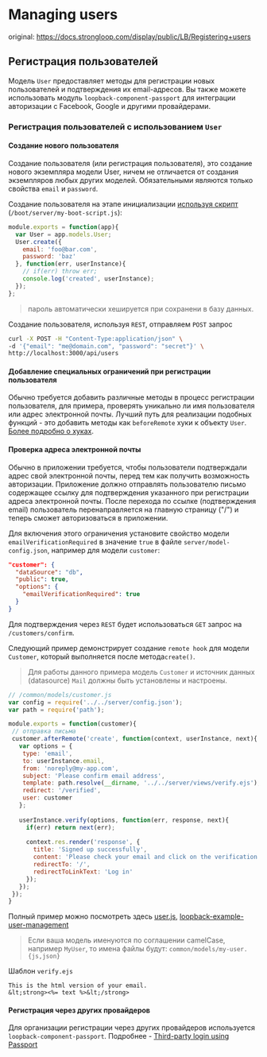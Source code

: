 # Managing users

original: https://docs.strongloop.com/display/public/LB/Registering+users

## Регистрация пользователей

Модель `User` предоставляет методы для регистрации новых пользователей и подтверждения их email-адресов. Вы также можете использовать модуль `loopback-component-passport` для интеграции авторизации с Facebook, Google и другими провайдерами.

### Регистрация пользователей с использованием `User`

#### Создание нового пользователя

Создание пользователя (или регистрация пользователя), это создание нового экземпляра модели User, ничем не отличается от создания экземпляров любых других моделей. Обязательными являются только свойства `email` и `password`.

Создание пользователя на этапе инициализации [используя скрипт](https://docs.strongloop.com/display/LB/Defining+boot+scripts) (`/boot/server/my-boot-script.js`):

```javascript
module.exports = function(app){
  var User = app.models.User;
  User.create({
    email: 'foo@bar.com',
    password: 'baz'
  }, function(err, userInstance){
    // if(err) throw err;
    console.log('created', userInstance);
  });
};
```

> пароль автоматически хешируется при сохранени в базу данных.

Создание пользователя, используя `REST`, отправляем `POST` запрос

```bash
curl -X POST -H "Content-Type:application/json" \
-d '{"email": "me@domain.com", "password": "secret"}' \
http://localhost:3000/api/users
```

#### Добавление специальных ограничений при регистрации пользователя

Обычно требуется добавить различные методы в процесс регистрации пользователя, для примера, проверять уникально ли имя пользователя или адрес электронной почты. Лучший путь для реализации подобных функций - это добавить методы как `beforeRemote` хуки к объекту `User`. [Более подробно о хуках](https://docs.strongloop.com/display/LB/Remote+hooks).

#### Проверка адреса электронной почты

Обычно в приложении требуется, чтобы пользователи подтверждали адрес свой электронной почты, перед тем как получить возможность авторизации. Приложение должно отправлять пользователю письмо содержащее ссылку для подтверждения указанного при регистрации адреса электронной почты. После перехода по ссылке (подтверждения email) пользователь перенаправляется на главную страницу ("/") и теперь сможет авторизоваться в приложении.

Для включения этого ограничения установите свойство модели `emailVerificationRequired` в значение `true` в файле `server/model-config.json`, например для модели `customer`:

```json
"customer": {
  "dataSource": "db",
  "public": true,
  "options": {
    "emailVerificationRequired": true
  }
}
```

Для подтверждения через `REST` будет использоваться `GET` запрос на `/customers/confirm`.

Следующий пример демонстрирует создание `remote hook` для модели `Customer`, который выполняется после метода`create()`.

> Для работы данного примера модель `Customer` и источник данных (datasource) `Mail` должны быть установлены и настроены.


```javascript
// /common/models/customer.js
var config = require('../../server/config.json');
var path = require('path');

module.exports = function(customer){
 // отправка письма
 customer.afterRemote('create', function(context, userInstance, next){
   var options = {
    type: 'email',
    to: userInstance.email,
    from: 'noreply@my-app.com',
    subject: 'Please confirm email address',
    template: path.resolve(__dirname, '../../server/views/verify.ejs'),
    redirect: '/verified',
    user: customer
   };
   
   userInstance.verify(options, function(err, response, next){
     if(err) return next(err);
     
     context.res.render('response', {
       title: 'Signed up successfully',
       content: 'Please check your email and click on the verification link ',
       redirectTo: '/',
       redirectToLinkText: 'Log in'
     });
   });   
 });
}
```

Полный пример можно посмотреть здесь [user.js](https://github.com/strongloop/loopback-faq-user-management/blob/master/common/models/user.js), [loopback-example-user-management](https://github.com/strongloop/loopback-example-user-management)

> Если ваша модель именуются по соглашении camelСase, например `MyUser`, то имена файлы будут: `common/models/my-user.{js,json}`

Шаблон `verify.ejs`

```ejs
This is the html version of your email.
&lt;strong><%= text %>&lt;/strong>
```

#### Регистрация через других провайдеров

Для организации регистрации через других провайдеров используется `loopback-component-passport`. Подробнее - [Third-party login using Passport](https://docs.strongloop.com/display/public/LB/Third-party+login+using+Passport)

